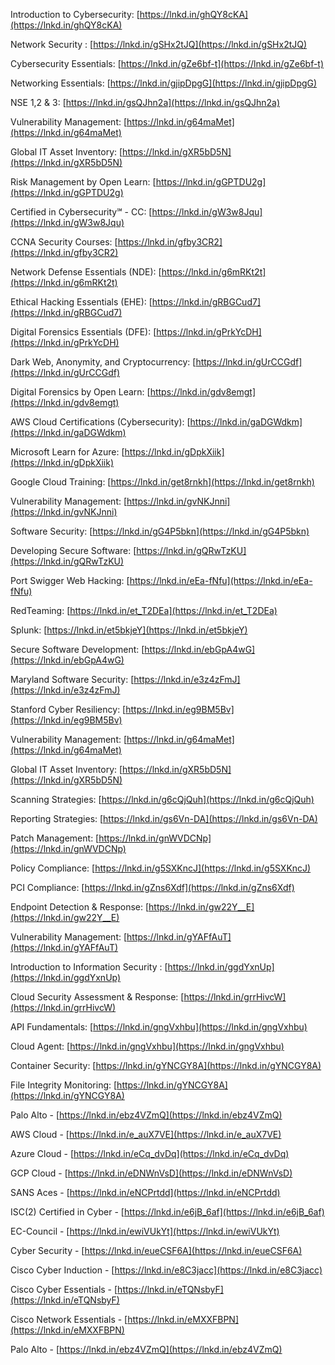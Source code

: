 Introduction to Cybersecurity: [https://lnkd.in/ghQY8cKA](https://lnkd.in/ghQY8cKA)  
  
Network Security : [https://lnkd.in/gSHx2tJQ](https://lnkd.in/gSHx2tJQ)  
  
Cybersecurity Essentials: [https://lnkd.in/gZe6bf-t](https://lnkd.in/gZe6bf-t)  
  
Networking Essentials: [https://lnkd.in/gjipDpgG](https://lnkd.in/gjipDpgG)  
  
NSE 1,2 & 3: [https://lnkd.in/gsQJhn2a](https://lnkd.in/gsQJhn2a)  
  
Vulnerability Management: [https://lnkd.in/g64maMet](https://lnkd.in/g64maMet)  
  
Global IT Asset Inventory: [https://lnkd.in/gXR5bD5N](https://lnkd.in/gXR5bD5N)  
  
Risk Management by Open Learn: [https://lnkd.in/gGPTDU2g](https://lnkd.in/gGPTDU2g)  
  
Certified in Cybersecurity℠ - CC: [https://lnkd.in/gW3w8Jqu](https://lnkd.in/gW3w8Jqu)  
  
CCNA Security Courses: [https://lnkd.in/gfby3CR2](https://lnkd.in/gfby3CR2)  
  
Network Defense Essentials (NDE): [https://lnkd.in/g6mRKt2t](https://lnkd.in/g6mRKt2t)  
  
Ethical Hacking Essentials (EHE): [https://lnkd.in/gRBGCud7](https://lnkd.in/gRBGCud7)  
  
Digital Forensics Essentials (DFE): [https://lnkd.in/gPrkYcDH](https://lnkd.in/gPrkYcDH)  
  
Dark Web, Anonymity, and Cryptocurrency: [https://lnkd.in/gUrCCGdf](https://lnkd.in/gUrCCGdf)  
  
Digital Forensics by Open Learn: [https://lnkd.in/gdv8emgt](https://lnkd.in/gdv8emgt)  
  
AWS Cloud Certifications (Cybersecurity): [https://lnkd.in/gaDGWdkm](https://lnkd.in/gaDGWdkm)  
  
Microsoft Learn for Azure: [https://lnkd.in/gDpkXiik](https://lnkd.in/gDpkXiik)  
  
Google Cloud Training: [https://lnkd.in/get8rnkh](https://lnkd.in/get8rnkh)  
  
Vulnerability Management: [https://lnkd.in/gvNKJnni](https://lnkd.in/gvNKJnni)  
  
Software Security: [https://lnkd.in/gG4P5bkn](https://lnkd.in/gG4P5bkn)  
  
Developing Secure Software: [https://lnkd.in/gQRwTzKU](https://lnkd.in/gQRwTzKU)  
  
Port Swigger Web Hacking: [https://lnkd.in/eEa-fNfu](https://lnkd.in/eEa-fNfu)  
  
RedTeaming: [https://lnkd.in/et_T2DEa](https://lnkd.in/et_T2DEa)  
  
Splunk: [https://lnkd.in/et5bkjeY](https://lnkd.in/et5bkjeY)  
  
Secure Software Development: [https://lnkd.in/ebGpA4wG](https://lnkd.in/ebGpA4wG)  
  
Maryland Software Security: [https://lnkd.in/e3z4zFmJ](https://lnkd.in/e3z4zFmJ)  
  
Stanford Cyber Resiliency: [https://lnkd.in/eg9BM5Bv](https://lnkd.in/eg9BM5Bv)  
  
Vulnerability Management: [https://lnkd.in/g64maMet](https://lnkd.in/g64maMet)  
  
Global IT Asset Inventory: [https://lnkd.in/gXR5bD5N](https://lnkd.in/gXR5bD5N)  
  
Scanning Strategies: [https://lnkd.in/g6cQjQuh](https://lnkd.in/g6cQjQuh)  
  
Reporting Strategies: [https://lnkd.in/gs6Vn-DA](https://lnkd.in/gs6Vn-DA)  
  
Patch Management: [https://lnkd.in/gnWVDCNp](https://lnkd.in/gnWVDCNp)  
  
Policy Compliance: [https://lnkd.in/g5SXKncJ](https://lnkd.in/g5SXKncJ)  
  
PCI Compliance: [https://lnkd.in/gZns6Xdf](https://lnkd.in/gZns6Xdf)  
  
Endpoint Detection & Response: [https://lnkd.in/gw22Y__E](https://lnkd.in/gw22Y__E)  
  
Vulnerability Management: [https://lnkd.in/gYAFfAuT](https://lnkd.in/gYAFfAuT)  
  
Introduction to Information Security : [https://lnkd.in/ggdYxnUp](https://lnkd.in/ggdYxnUp)  
  
Cloud Security Assessment & Response: [https://lnkd.in/grrHivcW](https://lnkd.in/grrHivcW)  
  
API Fundamentals: [https://lnkd.in/gngVxhbu](https://lnkd.in/gngVxhbu)  
  
Cloud Agent: [https://lnkd.in/gngVxhbu](https://lnkd.in/gngVxhbu)  
  
Container Security: [https://lnkd.in/gYNCGY8A](https://lnkd.in/gYNCGY8A)  
  
File Integrity Monitoring: [https://lnkd.in/gYNCGY8A](https://lnkd.in/gYNCGY8A)  
  
Palo Alto - [https://lnkd.in/ebz4VZmQ](https://lnkd.in/ebz4VZmQ)  
  
AWS Cloud - [https://lnkd.in/e_auX7VE](https://lnkd.in/e_auX7VE)  
  
Azure Cloud - [https://lnkd.in/eCq_dvDq](https://lnkd.in/eCq_dvDq)  
  
GCP Cloud - [https://lnkd.in/eDNWnVsD](https://lnkd.in/eDNWnVsD)  
  
SANS Aces - [https://lnkd.in/eNCPrtdd](https://lnkd.in/eNCPrtdd)  
  
ISC(2) Certified in Cyber - [https://lnkd.in/e6jB_6af](https://lnkd.in/e6jB_6af)  
  
EC-Council - [https://lnkd.in/ewiVUkYt](https://lnkd.in/ewiVUkYt)  
  
Cyber Security - [https://lnkd.in/eueCSF6A](https://lnkd.in/eueCSF6A)  
  
Cisco Cyber Induction - [https://lnkd.in/e8C3jacc](https://lnkd.in/e8C3jacc)  
  
Cisco Cyber Essentials - [https://lnkd.in/eTQNsbyF](https://lnkd.in/eTQNsbyF)  
  
Cisco Network Essentials - [https://lnkd.in/eMXXFBPN](https://lnkd.in/eMXXFBPN)  
  
Palo Alto - [https://lnkd.in/ebz4VZmQ](https://lnkd.in/ebz4VZmQ)